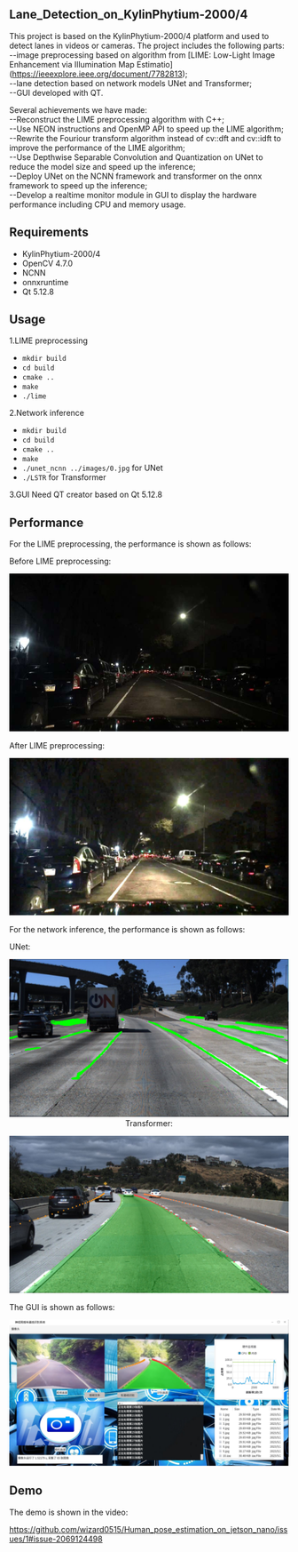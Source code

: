 ## Lane_Detection_on_KylinPhytium-2000/4

This project is based on the KylinPhytium-2000/4 platform and used to detect lanes in videos or cameras. The project includes the following parts:   
    --image preprocessing based on algorithm from [LIME: Low-Light Image Enhancement via Illumination Map Estimatio] (https://ieeexplore.ieee.org/document/7782813);  
    --lane detection based on network models UNet and Transformer;  
    --GUI developed with QT.  

Several achievements we have made:  
    --Reconstruct the LIME preprocessing algorithm with C++;  
    --Use NEON instructions and OpenMP API to speed up the LIME algorithm;  
    --Rewrite the Fouriour transform algorithm instead of cv::dft and cv::idft to improve the performance of the LIME algorithm;  
    --Use Depthwise Separable Convolution and Quantization on UNet to reduce the model size and speed up the inference;  
    --Deploy UNet on the NCNN framework and transformer on the onnx framework to speed up the inference;  
    --Develop a realtime monitor module in GUI to display the hardware performance including CPU and memory usage.  
## Requirements

* KylinPhytium-2000/4
* OpenCV 4.7.0
* NCNN
* onnxruntime
* Qt 5.12.8

## Usage

1.LIME preprocessing
* `mkdir build`
* `cd build`
* `cmake ..`
* `make`
* `./lime`

2.Network inference
* `mkdir build`
* `cd build`
* `cmake ..`
* `make`
* `./unet_ncnn ../images/0.jpg` for UNet
* `./LSTR` for Transformer

3.GUI
Need QT creator based on Qt 5.12.8

## Performance

For the LIME preprocessing, the performance is shown as follows:

Before LIME preprocessing:

<p align="center">
  <img src="No_LIME.png" />
</p>

After LIME preprocessing:

<p align="center">
  <img src="LIME.png" />
</p>

For the network inference, the performance is shown as follows:

UNet:

<p align="center">
  <img src="UNet.png" />
</

Transformer:

<p align="center">
  <img src="Transformer.png" />
</p>

The GUI is shown as follows:

<p align="center">
  <img src="GUI.png" />
</p>

## Demo

The demo is shown in the video:

https://github.com/wizard0515/Human_pose_estimation_on_jetson_nano/issues/1#issue-2069124498